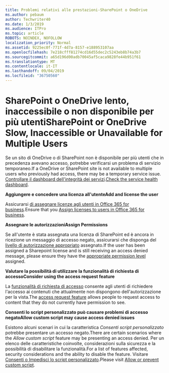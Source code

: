 ```yaml
---
title: Problemi relativi alle prestazioni-SharePoint o OneDrive
ms.author: pebaum
author: Techwriter40
ms.date: 1/3/2019
ms.audience: ITPro
ms.topic: article
ROBOTS: NOINDEX, NOFOLLOW
localization_priority: Normal
ms.assetid: 9225ec0f-771f-4d7a-8157-e188953107aa
ms.openlocfilehash: 7e218cfff81274cd16d55dec2c5243eb8b74a3b7
ms.sourcegitcommit: a65d196d00adb70045af5caca9828fe44b951f61
ms.translationtype: MT
ms.contentlocale: it-IT
ms.lasthandoff: 09/04/2019
ms.locfileid: "36750560"
---
```

# <a name="sharepoint-or-onedrive-slow-inaccessible-or-unavailable-for-multiple-users"></a><span data-ttu-id="37b16-102">SharePoint o OneDrive lento, inaccessibile o non disponibile per più utenti</span><span class="sxs-lookup"><span data-stu-id="37b16-102">SharePoint or OneDrive Slow, Inaccessible or Unavailable for Multiple Users</span></span>

<span data-ttu-id="37b16-103">Se un sito di OneDrive o di SharePoint non è disponibile per più utenti che in precedenza avevano accesso, potrebbe verificarsi un problema di servizio temporaneo.</span><span class="sxs-lookup"><span data-stu-id="37b16-103">If a OneDrive or SharePoint site is not available to multiple users who previously had access, there may be a temporary service issue.</span></span> <span data-ttu-id="37b16-104">[Controllare il dashboard dell'integrità dei servizi](https://portal.office.com/adminportal/home#/servicehealth).</span><span class="sxs-lookup"><span data-stu-id="37b16-104">[Check the service health dashboard](https://portal.office.com/adminportal/home#/servicehealth).</span></span>

<span data-ttu-id="37b16-105">**Aggiungere e concedere una licenza all'utente**</span><span class="sxs-lookup"><span data-stu-id="37b16-105">**Add and license the user**</span></span>

<span data-ttu-id="37b16-106">Assicurarsi [di assegnare licenze agli utenti in Office 365 for business](https://docs.microsoft.com/office365/admin/subscriptions-and-billing/assign-licenses-to-users?view=o365-worldwide&amp;tabs=One).</span><span class="sxs-lookup"><span data-stu-id="37b16-106">Ensure that you [Assign licenses to users in Office 365 for business](https://docs.microsoft.com/office365/admin/subscriptions-and-billing/assign-licenses-to-users?view=o365-worldwide&amp;tabs=One).</span></span>


<span data-ttu-id="37b16-107">**Assegnare le autorizzazioni**</span><span class="sxs-lookup"><span data-stu-id="37b16-107">**Assign Permissions**</span></span>

<span data-ttu-id="37b16-108">Se all'utente è stata assegnata una licenza di SharePoint ed è ancora in ricezione un messaggio di accesso negato, assicurarsi che disponga del [livello di autorizzazione appropriato](https://docs.microsoft.com/sharepoint/understanding-permission-levels) assegnato.</span><span class="sxs-lookup"><span data-stu-id="37b16-108">If the user has been assigned a Sharepoint license and is still receiving an access denied message, please ensure they have the [appropriate permission level](https://docs.microsoft.com/sharepoint/understanding-permission-levels) assigned.</span></span>

<span data-ttu-id="37b16-109">**Valutare la possibilità di utilizzare la funzionalità di richiesta di accesso**</span><span class="sxs-lookup"><span data-stu-id="37b16-109">**Consider using the access request feature**</span></span>

<span data-ttu-id="37b16-110">La [funzionalità di richiesta di accesso](https://support.office.com/article/Set-up-and-manage-access-requests-94B26E0B-2822-49D4-929A-8455698654B3) consente agli utenti di richiedere l'accesso ai contenuti che attualmente non dispongono dell'autorizzazione per la vista.</span><span class="sxs-lookup"><span data-stu-id="37b16-110">The [access request feature](https://support.office.com/article/Set-up-and-manage-access-requests-94B26E0B-2822-49D4-929A-8455698654B3) allows people to request access to content that they do not currently have permission to see.</span></span>

<span data-ttu-id="37b16-111">**Consenti lo script personalizzato può causare problemi di accesso negato**</span><span class="sxs-lookup"><span data-stu-id="37b16-111">**Allow custom script may cause access denied issues**</span></span>

<span data-ttu-id="37b16-112">Esistono alcuni scenari in cui la caratteristica *Consenti script personalizzato* potrebbe presentare un accesso negato.</span><span class="sxs-lookup"><span data-stu-id="37b16-112">There are certain scenarios where the *Allow custom script* feature may be presenting an access denied.</span></span> <span data-ttu-id="37b16-113">Per un elenco delle caratteristiche coinvolte, considerazioni sulla sicurezza e la possibilità di disabilitare la funzionalità.</span><span class="sxs-lookup"><span data-stu-id="37b16-113">For a list of features affected, security considerations and the ability to disable the feature.</span></span> <span data-ttu-id="37b16-114">Visitare [Consenti o Impedisci lo script personalizzato](https://docs.microsoft.com/sharepoint/allow-or-prevent-custom-script).</span><span class="sxs-lookup"><span data-stu-id="37b16-114">Please visit [Allow or prevent custom script](https://docs.microsoft.com/sharepoint/allow-or-prevent-custom-script).</span></span>


